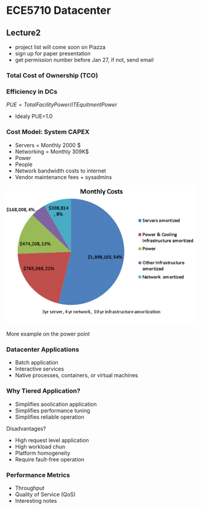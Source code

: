# ECE5710 Datacenter

## Lecture2

- project list will come soon on Piazza
- sign up for paper presentation
- get permission number before Jan 27, if not, send email

### Total Cost of Ownership (TCO)

### Efficiency in DCs

$PUE=Total Facility Power/IT Equitment Power$

- Idealy PUE=1.0

### Cost Model: System CAPEX

- Servers = Monthly 2000 $
- Networking = Monthly 309K$
- Power
- People
- Network bandwidth costs to internet
- Vendor maintenance fees + sysadmins

<img src="image/ECE5710_datacenter_notes/1643227244916.png" style="zoom:50%" />

More example on the power point

### Datacenter Applications

- Batch application
- Interactive services
- Native processes, containers, or virtual machines

### Why Tiered Application?

- Simplifies aoolication application
- Simplifies performance tuning
- Simplifies reliable operation

Disadvantages?

- High request level application
- High workload chun
- Platform homogeneity
- Require fault-free operation

### Performance Metrics

- Throughput
- Quality of Service (QoS)
- Interesting notes
